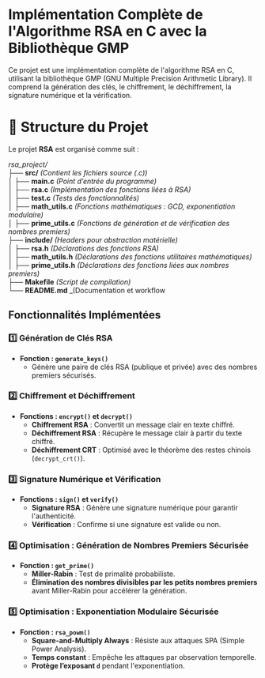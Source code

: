 # Implémentation Complète de l'Algorithme RSA en C avec la Bibliothèque GMP

Ce projet est une implémentation complète de l'algorithme RSA en C, utilisant la bibliothèque GMP (GNU Multiple Precision Arithmetic Library). Il comprend la génération des clés, le chiffrement, le déchiffrement, la signature numérique et la vérification.

# 📁 Structure du Projet

Le projet **RSA** est organisé comme suit :

_rsa_project/_  
├── **src/** _(Contient les fichiers source (.c))_  
│   ├── **main.c** _(Point d’entrée du programme)_  
│   ├── **rsa.c** _(Implémentation des fonctions liées à RSA)_  
│   ├── **test.c** _(Tests des fonctionnalités)_  
│   ├── **math_utils.c** _(Fonctions mathématiques : GCD, exponentiation modulaire)_  
│   ├── **prime_utils.c** _(Fonctions de génération et de vérification des nombres premiers)_  
├── **include/** _(Headers pour abstraction matérielle)_  
│   ├── **rsa.h** _(Déclarations des fonctions RSA)_  
│   ├── **math_utils.h** _(Déclarations des fonctions utilitaires mathématiques)_  
│   ├── **prime_utils.h** _(Déclarations des fonctions liées aux nombres premiers)_  
├── **Makefile** _(Script de compilation)_  
└── **README.md** _(Documentation et workflow



## Fonctionnalités Implémentées

### 1️⃣ Génération de Clés RSA

- **Fonction : `generate_keys()`**
  - Génère une paire de clés RSA (publique et privée) avec des nombres premiers sécurisés.

### 2️⃣ Chiffrement et Déchiffrement

- **Fonctions : `encrypt()` et `decrypt()`**
  - **Chiffrement RSA** : Convertit un message clair en texte chiffré.
  - **Déchiffrement RSA** : Récupère le message clair à partir du texte chiffré.
  - **Déchiffrement CRT** : Optimisé avec le théorème des restes chinois (`decrypt_crt()`).

### 3️⃣ Signature Numérique et Vérification

- **Fonctions : `sign()` et `verify()`**
  - **Signature RSA** : Génère une signature numérique pour garantir l'authenticité.
  - **Vérification** : Confirme si une signature est valide ou non.

### 4️⃣ Optimisation : Génération de Nombres Premiers Sécurisée

- **Fonction : `get_prime()`**
  - **Miller-Rabin** : Test de primalité probabiliste.
  - **Élimination des nombres divisibles par les petits nombres premiers** avant Miller-Rabin pour accélérer la génération.

### 5️⃣ Optimisation : Exponentiation Modulaire Sécurisée

- **Fonction : `rsa_powm()`**
  - **Square-and-Multiply Always** : Résiste aux attaques SPA (Simple Power Analysis).
  - **Temps constant** : Empêche les attaques par observation temporelle.
  - **Protège l’exposant `d`** pendant l'exponentiation.
